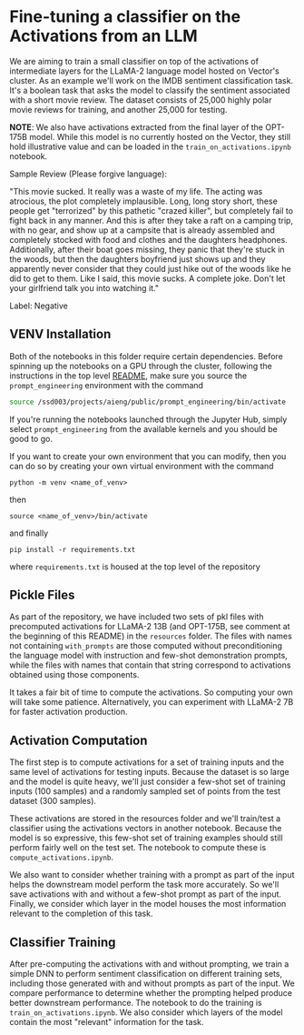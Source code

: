 # Fine-tuning a classifier on the Activations from an LLM

We are aiming to train a small classifier on top of the activations of intermediate layers for the LLaMA-2 language model hosted on Vector's cluster. As an example we'll work on the IMDB sentiment classification task. It's a boolean task that asks the model to classify the sentiment associated with a short movie review. The dataset consists of 25,000 highly polar movie reviews for training, and another 25,000 for testing.

__NOTE__: We also have activations extracted from the final layer of the OPT-175B model. While this model is no currently hosted on the Vector, they still hold illustrative value and can be loaded in the `train_on_activations.ipynb` notebook.

Sample Review (Please forgive language):

"This movie sucked. It really was a waste of my life. The acting was atrocious, the plot completely implausible. Long, long story short, these people get "terrorized" by this pathetic "crazed killer", but completely fail to fight back in any manner. And this is after they take a raft on a camping trip, with no gear, and show up at a campsite that is already assembled and completely stocked with food and clothes and the daughters headphones. Additionally, after their boat goes missing, they panic that they're stuck in the woods, but then the daughters boyfriend just shows up and they apparently never consider that they could just hike out of the woods like he did to get to them. Like I said, this movie sucks. A complete joke. Don't let your girlfriend talk you into watching it."

Label: Negative

## VENV Installation

Both of the notebooks in this folder require certain dependencies. Before spinning up the notebooks on a GPU through the cluster, following the instructions in the top level [README](/README.md), make sure you source the `prompt_engineering` environment with the command

```bash
source /ssd003/projects/aieng/public/prompt_engineering/bin/activate
```

If you're running the notebooks launched through the Jupyter Hub, simply select `prompt_engineering` from the available kernels and you should be good to go.

If you want to create your own environment that you can modify, then you can do so by creating your own virtual environment with the command
```
python -m venv <name_of_venv>
```
then
```
source <name_of_venv>/bin/activate
```
and finally
```
pip install -r requirements.txt
```
where `requirements.txt` is housed at the top level of the repository

## Pickle Files

As part of the repository, we have included two sets of pkl files with precomputed activations for LLaMA-2 13B (and OPT-175B, see comment at the beginning of this README) in the `resources` folder. The files with names not containing `with_prompts` are those computed without preconditioning the language model with instruction and few-shot demonstration prompts, while the files with names that contain that string correspond to activations obtained using those components.

It takes a fair bit of time to compute the activations. So computing your own will take some patience. Alternatively, you can experiment with LLaMA-2 7B for faster activation production.

## Activation Computation

The first step is to compute activations for a set of training inputs and the same level of activations for testing inputs. Because the dataset is so large and the model is quite heavy, we'll just consider a few-shot set of training inputs (100 samples) and a randomly sampled set of points from the test dataset (300 samples).

These activations are stored in the resources folder and we'll train/test a classifier using the activations vectors in another notebook. Because the model is so expressive, this few-shot set of training examples should still perform fairly well on the test set. The notebook to compute these is `compute_activations.ipynb`.

We also want to consider whether training with a prompt as part of the input helps the downstream model perform the task more accurately. So we'll save activations with and without a few-shot prompt as part of the input. Finally, we consider which layer in the model houses the most information relevant to the completion of this task.

## Classifier Training

After pre-computing the activations with and without prompting, we train a simple DNN to perform sentiment classification on different training sets, including those generated with and without prompts as part of the input. We compare performance to determine whether the prompting helped produce better downstream performance. The notebook to do the training is `train_on_activations.ipynb`. We also consider which layers of the model contain the most "relevant" information for the task.
